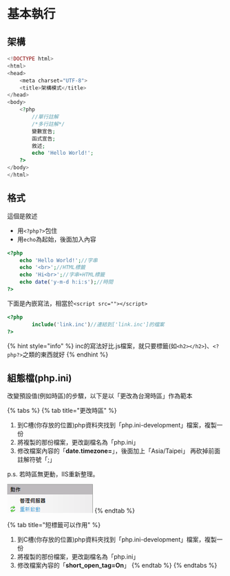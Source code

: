 # 基本執行

## 架構

```php
<!DOCTYPE html>
<html>
<head>
    <meta charset="UTF-8">
    <title>架構模式</title>
</head>
<body>
    <?php
        //單行註解
        /*多行註解*/
        變數宣告;
        函式宣告;
        敘述;        
        echo 'Hello World!';
    ?>
</body>
</html>
```

## 格式

這個是敘述  


* 用`<?php?>`包住
* 用`echo`為起始，後面加入內容

```php
<?php
    echo 'Hello World!';//字串
    echo '<br>';//HTML標籤
    echo 'Hi<br>';//字串+HTML標籤
    echo date('y-m-d h:i:s');//時間
?>
```

下面是內嵌寫法，相當於`<script src=""></script>`

```php
<?php
        include('link.inc')//連結到['link.inc']的檔案
?>
```

{% hint style="info" %}
inc的寫法好比.js檔案，就只要標籤\(如`<h2></h2>`\)、`<?php?>`之類的東西就好
{% endhint %}

## 組態檔\(php.ini\)

改變預設值\(例如時區\)的步驟，以下是以「更改為台灣時區」作為範本

{% tabs %}
{% tab title="更改時區" %}
1. 到C槽\(你存放的位置\)php資料夾找到「php.ini-development」檔案，複製一份
2. 將複製的那份檔案，更改副檔名為「php.ini」
3. 修改檔案內容的「**date.timezone=**」，後面加上「Asia/Taipei」 再砍掉前面註解符號「;」

p.s. 若時區無更動，IIS重新整理。

![](../.gitbook/assets/image%20%2816%29.png)
{% endtab %}

{% tab title="短標籤可以作用" %}
1. 到C槽\(你存放的位置\)php資料夾找到「php.ini-development」檔案，複製一份
2. 將複製的那份檔案，更改副檔名為「php.ini」
3. 修改檔案內容的「**short\_open\_tag=On**」
{% endtab %}
{% endtabs %}

## 

